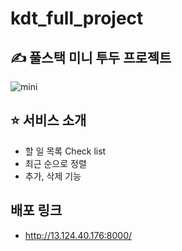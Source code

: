 # kdt_full_project

## ✍️ 풀스택 미니 투두 프로젝트
![mini](https://github.com/baggy102/kdt_full_project/assets/127190426/c1a689e4-9cfe-47e4-8154-22e380ed7266)

## ⭐ 서비스 소개
- 할 일 목록 Check list
- 최근 순으로 정렬
- 추가, 삭제 기능

## 배포 링크
- http://13.124.40.176:8000/
